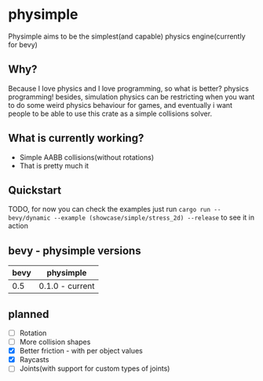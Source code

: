 # physimple

Physimple aims to be the simplest(and capable) physics engine(currently for bevy)

## Why?

Because I love physics and I love programming, so what is better? physics programming!
besides, simulation physics can be restricting when you want to do some weird physics behaviour for games,
and eventually i want people to be able to use this crate as a simple collisions solver.

## What is currently working?

- Simple AABB collisions(without rotations)
- That is pretty much it

## Quickstart

TODO, for now you can check the examples
just run
`cargo run --bevy/dynamic --example (showcase/simple/stress_2d) --release`
to see it in action

## bevy - physimple versions

| bevy | physimple       |
|------|-----------------|
| 0.5  | 0.1.0 - current |

## planned

- [ ] Rotation
- [ ] More collision shapes
- [x] Better friction - with per object values
- [x] Raycasts
- [ ] Joints(with support for custom types of joints)
